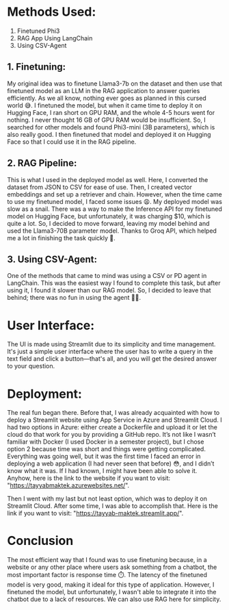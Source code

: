# Methods Used:
1. Finetuned Phi3 
2. RAG App Using LangChain 
3. Using CSV-Agent
## 1. Finetuning:
My original idea was to finetune Llama3-7b on the dataset and then use that finetuned model as an LLM in the RAG application to answer queries efficiently. As we all know, nothing ever goes as planned in this cursed world 😅. I finetuned the model, but when it came time to deploy it on Hugging Face, I ran short on GPU RAM, and the whole 4-5 hours went for nothing. I never thought 16 GB of GPU RAM would be insufficient. So, I searched for other models and found Phi3-mini (3B parameters), which is also really good. I then finetuned that model and deployed it on Hugging Face so that I could use it in the RAG pipeline.

## 2. RAG Pipeline:
This is what I used in the deployed model as well. Here, I converted the dataset from JSON to CSV for ease of use. Then, I created vector embeddings and set up a retriever and chain. However, when the time came to use my finetuned model, I faced some issues 😩. My deployed model was slow as a snail. There was a way to make the Inference API for my finetuned model on Hugging Face, but unfortunately, it was charging $10, which is quite a lot. So, I decided to move forward, leaving my model behind and used the Llama3-70B parameter model. Thanks to Groq API, which helped me a lot in finishing the task quickly 🙌.

## 3. Using CSV-Agent:
One of the methods that came to mind was using a CSV or PD agent in LangChain. This was the easiest way I found to complete this task, but after using it, I found it slower than our RAG model. So, I decided to leave that behind; there was no fun in using the agent 🤷‍♂️.

# User Interface:
The UI is made using Streamlit due to its simplicity and time management. It's just a simple user interface where the user has to write a query in the text field and click a button—that's all, and you will get the desired answer to your question.

# Deployment:
The real fun began there. Before that, I was already acquainted with how to deploy a Streamlit website using App Service in Azure and Streamlit Cloud. I had two options in Azure: either create a Dockerfile and upload it or let the cloud do that work for you by providing a GitHub repo. It’s not like I wasn’t familiar with Docker (I used Docker in a semester project), but I chose option 2 because time was short and things were getting complicated. Everything was going well, but it was the first time I faced an error in deploying a web application (I had never seen that before) 😳, and I didn’t know what it was. If I had known, I might have been able to solve it. Anyhow, here is the link to the website if you want to visit: "https://tayyabmaktek.azurewebsites.net/".

Then I went with my last but not least option, which was to deploy it on Streamlit Cloud. After some time, I was able to accomplish that. Here is the link if you want to visit: "https://tayyab-maktek.streamlit.app/".

# Conclusion
The most efficient way that I found was to use finetuning because, in a website or any other place where users ask something from a chatbot, the most important factor is response time ⏱️. The latency of the finetuned model is very good, making it ideal for this type of application. However, I finetuned the model, but unfortunately, I wasn't able to integrate it into the chatbot due to a lack of resources. We can also use RAG here for simplicity.

